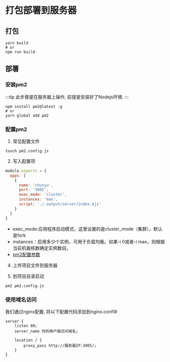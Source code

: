 # 打包部署到服务器

## 打包
```shell
yarn build
# or
npm run build
```
## 部署

### 安装pm2

:::tip
此步骤是在服务器上操作, 前提是安装好了Nodejs环境.
:::

```shell
npm install pm2@latest -g
# or
yarn global add pm2
```

### 配置pm2

1. 常见配置文件

```shell
touch pm2.config.js
```

2. 写入配置项

```js
module.exports = {
  apps: [
    {
      name: 'chunyu',
      port: '3005',
      exec_mode: 'cluster',
      instances: 'max',
      script: './.output/server/index.mjs'
    }
  ]
}
```
* exec_mode:应用程序启动模式，这里设置的是cluster_mode（集群），默认是fork
* instances：启用多少个实例，可用于负载均衡。如果-i 0或者-i max，则根据当前机器核数确定实例数目。
* [pm2配置参数](https://pm2.keymetrics.io/docs/usage/pm2-api/)

4. 上传项目文件到服务器

3. 到项目目录启动
```shell
pm2 pm2.config.js
```

### 使用域名访问

我们通过nginx配置, 将以下配置代码添加到nginx.conf中

```shell
server {
    listen 80;
    server_name 你的用户端访问域名;

    location / {
        proxy_pass http://服务器IP:3005/;
    }
}
```
